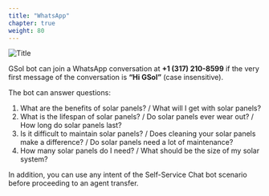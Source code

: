 ```yaml
---
title: "WhatsApp"
chapter: true
weight: 80
---
```


![Title](/images/whatsapp.PNG)

GSol bot can join a WhatsApp conversation at  **+1 (317) 210-8599** if the very first message of the conversation is **“Hi GSol”** (case insensitive).

The bot can answer questions:

1. What are the benefits of solar panels? / What will I get with solar panels?
2. What is the lifespan of solar panels? / Do solar panels ever wear out? / How long do solar panels last?
3. Is it difficult to maintain solar panels? / Does cleaning your solar panels make a difference? / Do solar panels need a lot of maintenance?
4. How many solar panels do I need? / What should be the size of my solar system?


In addition, you can use any intent of the Self-Service Chat bot scenario before proceeding to an agent transfer.

